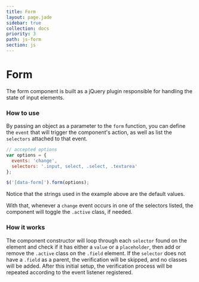 ```yaml
---
title: Form
layout: page.jade
sidebar: true
collection: docs
priority: 3
path: js-form
section: js
---
```


# Form
<p class="lead">
  The form component is built as a jQuery plugin responsible for handling the state of input elements.
</p>

### How to use
By passing an object as a parameter to the `form` function, you can define the `event` that will trigger the component's action, as well as list the `selectors` attached to that event.
```js
// accepted options
var options = {
  events: 'change',
  selectors: '.input, select, .select, .textarea'
};

$('[data-form]').form(options);
```
<p class="notification notification-warning">
  Notice that the strings used in the example above are the default values.
</p>

With that, whenever a `change` event occurs in one of the selectors listed, the component will toggle the `.active` class, if needed.

### How it works
The component constructor will loop through each `selector` found on the element and check if it has either a `value` or a `placeholder`, then add or remove the `.active` class on the `.field` element. If the `selector` does not have a `.field` as a parent, the verification will be skipped, and no classes will be added.
After this initial setup, the verification process will be repeated according to the event listener registered.
